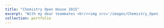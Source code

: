 ```yaml
---
title: "Chemistry Open House 2015"
excerpt: "With my dear teammates <br/><img src='/images/Chemistry_Open_House.jpg' width = '400'>"
collection: portfolio
---
```


